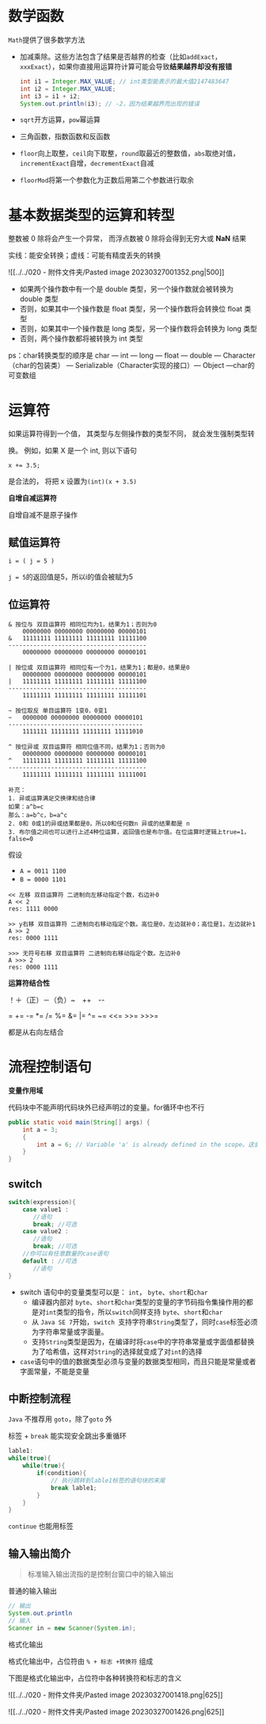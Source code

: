 # 数学函数

`Math`提供了很多数学方法

- 加减乘除。这些方法包含了结果是否越界的检查（比如`addExact`，`xxxExact`），如果你直接用运算符计算可能会导致**结果越界却没有报错**

  ```java
  int i1 = Integer.MAX_VALUE; // int类型能表示的最大值2147483647
  int i2 = Integer.MAX_VALUE;
  int i3 = i1 + i2;
  System.out.println(i3); // -2，因为结果越界而出现的错误
  ```

- `sqrt`开方运算，`pow`幂运算

- 三角函数，指数函数和反函数

- `floor`向上取整，`ceil`向下取整，`round`取最近的整数值，`abs`取绝对值，`incrementExact`自增，`decrementExact`自减

- `floorMod`将第一个参数化为正数后用第二个参数进行取余


# 基本数据类型的运算和转型

整数被 0 除将会产生一个异常， 而浮点数被 0 除将会得到无穷大或 **NaN** 结果

实线：能安全转换；虚线：可能有精度丢失的转换

![[../../020 - 附件文件夹/Pasted image 20230327001352.png|500]]

- 如果两个操作数中有一个是 double 类型，另一个操作数就会被转换为 double 类型
- 否则，如果其中一个操作数是 float 类型，另一个操作数将会转换位 float 类型
- 否则，如果其中一个操作数是 long 类型，另一个操作数将会转换为 long 类型
- 否则，两个操作数都将被转换为 int 类型


ps：char转换类型的顺序是  char — int — long — float — double — Character（char的包装类） — Serializable（Character实现的接口）— Object —char的可变数组


# 运算符

如果运算符得到一个值， 其类型与左侧操作数的类型不同， 就会发生强制类型转

换。 例如，如果 X 是一个 int, 则以下语句

`x += 3.5;`

是合法的， 将把 x 设置为`(int)(x + 3.5)`


**自增自减运算符**

自增自减不是原子操作


## 赋值运算符

`i = ( j = 5 )`

`j = 5`的返回值是5，所以i的值会被赋为5


## 位运算符

```
& 按位与 双目运算符 相同位均为1，结果为1；否则为0
	00000000 00000000 00000000 00000101
&	11111111 11111111 11111111 11111100
---------------------------------------
	00000000 00000000 00000000 00000101
```


```
| 按位或 双目运算符 相同位有一个为1，结果为1；都是0，结果是0
	00000000 00000000 00000000 00000101
|	11111111 11111111 11111111 11111100
---------------------------------------
	11111111 11111111 11111111 11111101
```


```
~ 按位取反 单目运算符 1变0，0变1
~	0000000 00000000 00000000 00000101
--------------------------------------
	1111111 11111111 11111111 11111010
```


```
^ 按位异或 双目运算符 相同位值不同，结果为1；否则为0
	00000000 00000000 00000000 00000101
^	11111111 11111111 11111111 11111100
---------------------------------------
	11111111 11111111 11111111 11111001
```


```
补充：
1. 异或运算满足交换律和结合律
如果：a^b=c
那么：a=b^c，b=a^c
2. 0和 0或1的异或结果都是0，所以0和任何数n 异或的结果都是 n
3. 布尔值之间也可以进行上述4种位运算，返回值也是布尔值。在位运算时逻辑上true=1，false=0
```


假设	
- `A = 0011 1100`
- `B = 0000 1101`

```
<< 左移 双目运算符 二进制向左移动指定个数，右边补0
A << 2
res: 1111 0000
```


```
>> y右移 双目运算符 二进制向右移动指定个数。高位是0，左边就补0；高位是1，左边就补1
A >> 2
res: 0000 1111
```


```
>>> 无符号右移 双目运算符 二进制向右移动指定个数。左边补0
A >>> 2
res: 0000 1111
```


**运算符结合性**

！＋（正）－（负）~　++　--

=   +=   -=    *=   /=    %=    &=    |=   ^=    ~=   <<=    >>=    >>>=

都是从右向左结合


# 流程控制语句


**变量作用域**

代码块中不能声明代码块外已经声明过的变量。for循环中也不行

```java
public static void main(String[] args) {
    int a = 3;
    {
        int a = 6; // Variable 'a' is already defined in the scope。这会导致程序无法运行
    }
}
```


## switch

```java
switch(expression){
    case value1 :
       //语句
       break; //可选
    case value2 :
       //语句
       break; //可选
    //你可以有任意数量的case语句
    default : //可选
       //语句
}
```

- switch 语句中的变量类型可以是： `int`， `byte`、`short`和`char`
  - 编译器内部对 `byte`、`short`和`char`类型的变量的字节码指令集操作用的都是对`int`类型的指令，所以`switch`同样支持 `byte`、`short`和`char`
  - 从 `Java SE 7`开始，`switch `支持字符串`String`类型了，同时`case`标签必须为字符串常量或字面量。
  - 支持`String`类型是因为，在编译时将`case`中的字符串常量或字面值都替换为了哈希值，这样对`String`的选择就变成了对`int`的选择
- `case`语句中的值的数据类型必须与变量的数据类型相同，而且只能是常量或者字面常量，不能是变量


## 中断控制流程

`Java` 不推荐用 `goto`，除了`goto` 外

标签 + `break` 能实现安全跳出多重循环



```java
lable1:
while(true){
    while(true){
        if(condition){
            // 执行跳转到lable1标签的语句块的末尾
            break lable1;
        }
    }
}
```

`continue` 也能用标签



## 输入输出简介

>  标准输入输出流指的是控制台窗口中的输入输出


普通的输入输出

```java
// 输出
System.out.println
// 输入
Scanner in = new Scanner(System.in);
```


格式化输出

格式化输出中，占位符由 `% + 标志 +转换符` 组成

下图是格式化输出中，占位符中各种转换符和标志的含义

![[../../020 - 附件文件夹/Pasted image 20230327001418.png|625]]

![[../../020 - 附件文件夹/Pasted image 20230327001426.png|625]]